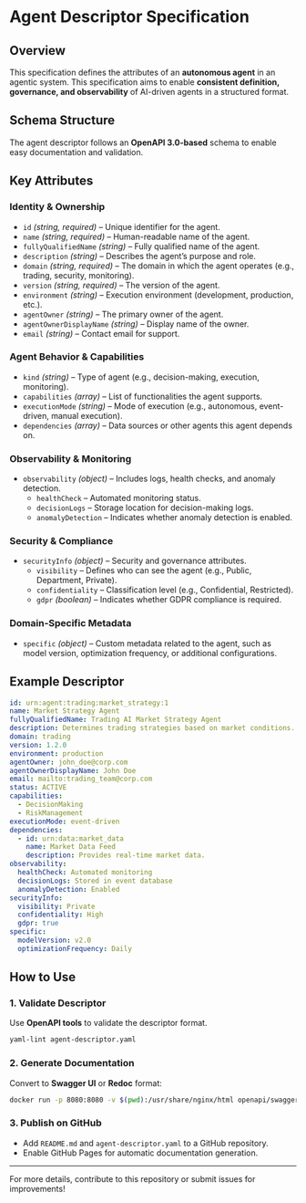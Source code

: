 # Agent Descriptor Specification

## Overview
This specification defines the attributes of an **autonomous agent** in an agentic system. This specification aims to enable **consistent definition, governance, and observability** of AI-driven agents in a structured format.

## Schema Structure
The agent descriptor follows an **OpenAPI 3.0-based** schema to enable easy documentation and validation.

## Key Attributes

### Identity & Ownership
- `id` *(string, required)* – Unique identifier for the agent. 
- `name` *(string, required)* – Human-readable name of the agent.
- `fullyQualifiedName` *(string)* – Fully qualified name of the agent.
- `description` *(string)* – Describes the agent’s purpose and role.
- `domain` *(string, required)* – The domain in which the agent operates (e.g., trading, security, monitoring).
- `version` *(string, required)* – The version of the agent.
- `environment` *(string)* – Execution environment (development, production, etc.).
- `agentOwner` *(string)* – The primary owner of the agent.
- `agentOwnerDisplayName` *(string)* – Display name of the owner.
- `email` *(string)* – Contact email for support.

### Agent Behavior & Capabilities
- `kind` *(string)* – Type of agent (e.g., decision-making, execution, monitoring).
- `capabilities` *(array)* – List of functionalities the agent supports.
- `executionMode` *(string)* – Mode of execution (e.g., autonomous, event-driven, manual execution).
- `dependencies` *(array)* – Data sources or other agents this agent depends on.

### Observability & Monitoring
- `observability` *(object)* – Includes logs, health checks, and anomaly detection.
  - `healthCheck` – Automated monitoring status.
  - `decisionLogs` – Storage location for decision-making logs.
  - `anomalyDetection` – Indicates whether anomaly detection is enabled.

### Security & Compliance
- `securityInfo` *(object)* – Security and governance attributes.
  - `visibility` – Defines who can see the agent (e.g., Public, Department, Private).
  - `confidentiality` – Classification level (e.g., Confidential, Restricted).
  - `gdpr` *(boolean)* – Indicates whether GDPR compliance is required.

### Domain-Specific Metadata
- `specific` *(object)* – Custom metadata related to the agent, such as model version, optimization frequency, or additional configurations.

## Example Descriptor
```yaml
id: urn:agent:trading:market_strategy:1
name: Market Strategy Agent
fullyQualifiedName: Trading AI Market Strategy Agent
description: Determines trading strategies based on market conditions.
domain: trading
version: 1.2.0
environment: production
agentOwner: john_doe@corp.com
agentOwnerDisplayName: John Doe
email: mailto:trading_team@corp.com
status: ACTIVE
capabilities:
  - DecisionMaking
  - RiskManagement
executionMode: event-driven
dependencies:
  - id: urn:data:market_data
    name: Market Data Feed
    description: Provides real-time market data.
observability:
  healthCheck: Automated monitoring
  decisionLogs: Stored in event database
  anomalyDetection: Enabled
securityInfo:
  visibility: Private
  confidentiality: High
  gdpr: true
specific:
  modelVersion: v2.0
  optimizationFrequency: Daily
```

## How to Use
### 1. Validate Descriptor
Use **OpenAPI tools** to validate the descriptor format.
```sh
yaml-lint agent-descriptor.yaml
```

### 2. Generate Documentation
Convert to **Swagger UI** or **Redoc** format:
```sh
docker run -p 8080:8080 -v $(pwd):/usr/share/nginx/html openapi/swagger-ui
```

### 3. Publish on GitHub
- Add `README.md` and `agent-descriptor.yaml` to a GitHub repository.
- Enable GitHub Pages for automatic documentation generation.

---

For more details, contribute to this repository or submit issues for improvements!
